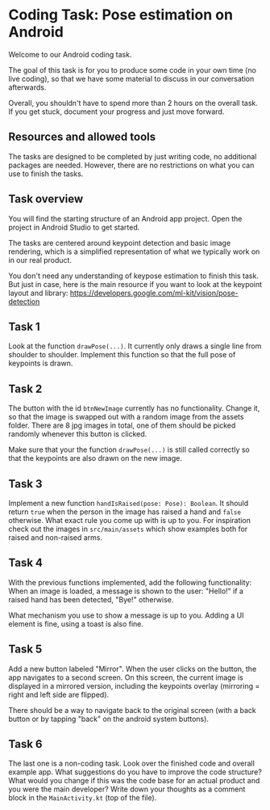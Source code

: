 # Coding Task: Pose estimation on Android

Welcome to our Android coding task.

The goal of this task is for you to produce some code in your own time (no live coding), so that
we have some material to discuss in our conversation afterwards.

Overall, you shouldn't have to spend more than 2 hours on the overall task. If you get stuck,
document your progress and just move forward.

## Resources and allowed tools
The tasks are designed to be completed by just writing code, no additional packages are needed.
However, there are no restrictions on what you can use to finish the tasks.

## Task overview
You will find the starting structure of an Android app project. Open the project in Android Studio
to get started.

The tasks are centered around keypoint detection and basic image rendering, which is a simplified
representation of what we typically work on in our real product.

You don't need any understanding of keypose estimation to finish this task. But just in case, here
is the main resource if you want to look at the keypoint layout and library:
https://developers.google.com/ml-kit/vision/pose-detection

## Task 1 
Look at the function `drawPose(...)`. It currently only draws a single line from shoulder to
shoulder. Implement this function so that the full pose of keypoints is drawn.

## Task 2
The button with the id `btnNewImage` currently has no functionality. Change it, so that the image
is swapped out with a random image from the assets folder. There are 8 jpg images in total, one of
them should be picked randomly whenever this button is clicked.

Make sure that your the function `drawPose(...)` is still called correctly so that the keypoints
are also drawn on the new image.

## Task 3
Implement a new function `handIsRaised(pose: Pose): Boolean`. It should return `true` when the
person in the image has raised a hand and `false` otherwise. What exact rule you come up with is
up to you. For inspiration check out the images in `src/main/assets` which show examples both for 
raised and non-raised arms.

## Task 4
With the previous functions implemented, add the following functionality: When an image is loaded,
a message is shown to the user: "Hello!" if a raised hand has been detected, "Bye!" otherwise.

What mechanism you use to show a message is up to you. Adding a UI element is fine, using a toast
is also fine.

## Task 5
Add a new button labeled "Mirror". When the user clicks on the button, the app navigates to a
second screen. On this screen, the current image is displayed in a mirrored version, including the
keypoints overlay (mirroring = right and left side are flipped).

There should be a way to navigate back to the original screen (with a back button or by tapping
"back" on the android system buttons).

## Task 6
The last one is a non-coding task. Look over the finished code and overall example app. 
What suggestions do you have to improve the code structure?
What would you change if this was the code base for an actual product and you were the main developer?
Write down your thoughts as a comment block in the `MainActivity.kt` (top of the file).
